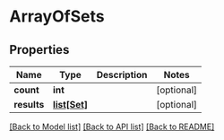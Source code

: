 # ArrayOfSets

## Properties
Name | Type | Description | Notes
------------ | ------------- | ------------- | -------------
**count** | **int** |  | [optional] 
**results** | [**list[Set]**](Set.md) |  | [optional] 

[[Back to Model list]](../README.md#documentation-for-models) [[Back to API list]](../README.md#documentation-for-api-endpoints) [[Back to README]](../README.md)


